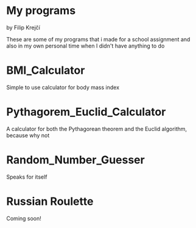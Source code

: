 # My programs
by Filip Krejčí

These are some of my programs that i made for a school assignment and also in my own personal time when I didn't have anything to do

# BMI_Calculator
Simple to use calculator for body mass index

# Pythagorem_Euclid_Calculator
A calculator for both the Pythagorean theorem and the Euclid algorithm, because why not

# Random_Number_Guesser
Speaks for itself

# Russian Roulette
Coming soon!
